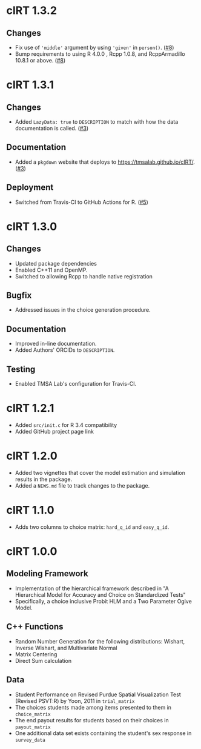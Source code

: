 # cIRT 1.3.2

## Changes

- Fix use of `'middle'` argument by using `'given'` in `person()`.
  ([#8](https://github.com/tmsalab/cIRT/pull/8))
- Bump requirements to using R 4.0.0 , Rcpp 1.0.8, and RcppArmadillo 10.8.1 or above.
  ([#8](https://github.com/tmsalab/cIRT/pull/8))

# cIRT 1.3.1

## Changes

- Added `LazyData: true` to `DESCRIPTION` to match with how the data 
  documentation is called. 
  ([#3](https://github.com/tmsalab/cIRT/pull/3))

## Documentation

- Added a `pkgdown` website that deploys to <https://tmsalab.github.io/cIRT/>.
  ([#3](https://github.com/tmsalab/cIRT/pull/3))

## Deployment

- Switched from Travis-CI to GitHub Actions for R.
  ([#5](https://github.com/tmsalab/cIRT/pull/5))

# cIRT 1.3.0

## Changes

- Updated package dependencies
- Enabled C++11 and OpenMP.
- Switched to allowing Rcpp to handle native registration

## Bugfix

- Addressed issues in the choice generation procedure.

## Documentation

- Improved in-line documentation.
- Added Authors' ORCIDs to `DESCRIPTION`.

## Testing

- Enabled TMSA Lab's configuration for Travis-CI.

# cIRT 1.2.1

- Added `src/init.c` for R 3.4 compatibility
- Added GitHub project page link

# cIRT 1.2.0

- Added two vignettes that cover the model estimation and simulation results in the package. 
- Added a `NEWS.md` file to track changes to the package.

# cIRT 1.1.0

- Adds two columns to choice matrix: `hard_q_id` and `easy_q_id`.

# cIRT 1.0.0

## Modeling Framework
- Implementation of the hierarchical framework described in "A Hierarchical Model for Accuracy and Choice on Standardized Tests"
- Specifically, a choice inclusive Probit HLM and a Two Parameter Ogive Model.

## C++ Functions
- Random Number Generation for the following distributions: Wishart, Inverse Wishart, and Multivariate Normal
- Matrix Centering
- Direct Sum calculation

## Data
- Student Performance on Revised Purdue Spatial Visualization Test (Revised PSVT:R) by Yoon, 2011 in `trial_matrix`
- The choices students made among items presented to them in `choice_matrix`
- The end payout results for students based on their choices in `payout_matrix`
- One additional data set exists containing the student's sex response in `survey_data`
